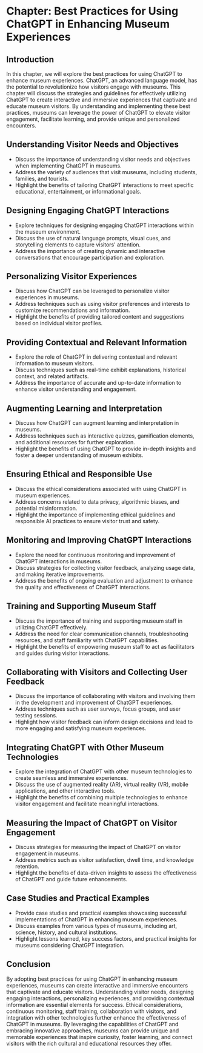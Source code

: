 Chapter: Best Practices for Using ChatGPT in Enhancing Museum Experiences
=========================================================================

Introduction
------------

In this chapter, we will explore the best practices for using ChatGPT to enhance museum experiences. ChatGPT, an advanced language model, has the potential to revolutionize how visitors engage with museums. This chapter will discuss the strategies and guidelines for effectively utilizing ChatGPT to create interactive and immersive experiences that captivate and educate museum visitors. By understanding and implementing these best practices, museums can leverage the power of ChatGPT to elevate visitor engagement, facilitate learning, and provide unique and personalized encounters.

Understanding Visitor Needs and Objectives
------------------------------------------

* Discuss the importance of understanding visitor needs and objectives when implementing ChatGPT in museums.
* Address the variety of audiences that visit museums, including students, families, and tourists.
* Highlight the benefits of tailoring ChatGPT interactions to meet specific educational, entertainment, or informational goals.

Designing Engaging ChatGPT Interactions
---------------------------------------

* Explore techniques for designing engaging ChatGPT interactions within the museum environment.
* Discuss the use of natural language prompts, visual cues, and storytelling elements to capture visitors' attention.
* Address the importance of creating dynamic and interactive conversations that encourage participation and exploration.

Personalizing Visitor Experiences
---------------------------------

* Discuss how ChatGPT can be leveraged to personalize visitor experiences in museums.
* Address techniques such as using visitor preferences and interests to customize recommendations and information.
* Highlight the benefits of providing tailored content and suggestions based on individual visitor profiles.

Providing Contextual and Relevant Information
---------------------------------------------

* Explore the role of ChatGPT in delivering contextual and relevant information to museum visitors.
* Discuss techniques such as real-time exhibit explanations, historical context, and related artifacts.
* Address the importance of accurate and up-to-date information to enhance visitor understanding and engagement.

Augmenting Learning and Interpretation
--------------------------------------

* Discuss how ChatGPT can augment learning and interpretation in museums.
* Address techniques such as interactive quizzes, gamification elements, and additional resources for further exploration.
* Highlight the benefits of using ChatGPT to provide in-depth insights and foster a deeper understanding of museum exhibits.

Ensuring Ethical and Responsible Use
------------------------------------

* Discuss the ethical considerations associated with using ChatGPT in museum experiences.
* Address concerns related to data privacy, algorithmic biases, and potential misinformation.
* Highlight the importance of implementing ethical guidelines and responsible AI practices to ensure visitor trust and safety.

Monitoring and Improving ChatGPT Interactions
---------------------------------------------

* Explore the need for continuous monitoring and improvement of ChatGPT interactions in museums.
* Discuss strategies for collecting visitor feedback, analyzing usage data, and making iterative improvements.
* Address the benefits of ongoing evaluation and adjustment to enhance the quality and effectiveness of ChatGPT interactions.

Training and Supporting Museum Staff
------------------------------------

* Discuss the importance of training and supporting museum staff in utilizing ChatGPT effectively.
* Address the need for clear communication channels, troubleshooting resources, and staff familiarity with ChatGPT capabilities.
* Highlight the benefits of empowering museum staff to act as facilitators and guides during visitor interactions.

Collaborating with Visitors and Collecting User Feedback
--------------------------------------------------------

* Discuss the importance of collaborating with visitors and involving them in the development and improvement of ChatGPT experiences.
* Address techniques such as user surveys, focus groups, and user testing sessions.
* Highlight how visitor feedback can inform design decisions and lead to more engaging and satisfying museum experiences.

Integrating ChatGPT with Other Museum Technologies
--------------------------------------------------

* Explore the integration of ChatGPT with other museum technologies to create seamless and immersive experiences.
* Discuss the use of augmented reality (AR), virtual reality (VR), mobile applications, and other interactive tools.
* Highlight the benefits of combining multiple technologies to enhance visitor engagement and facilitate meaningful interactions.

Measuring the Impact of ChatGPT on Visitor Engagement
-----------------------------------------------------

* Discuss strategies for measuring the impact of ChatGPT on visitor engagement in museums.
* Address metrics such as visitor satisfaction, dwell time, and knowledge retention.
* Highlight the benefits of data-driven insights to assess the effectiveness of ChatGPT and guide future enhancements.

Case Studies and Practical Examples
-----------------------------------

* Provide case studies and practical examples showcasing successful implementations of ChatGPT in enhancing museum experiences.
* Discuss examples from various types of museums, including art, science, history, and cultural institutions.
* Highlight lessons learned, key success factors, and practical insights for museums considering ChatGPT integration.

Conclusion
----------

By adopting best practices for using ChatGPT in enhancing museum experiences, museums can create interactive and immersive encounters that captivate and educate visitors. Understanding visitor needs, designing engaging interactions, personalizing experiences, and providing contextual information are essential elements for success. Ethical considerations, continuous monitoring, staff training, collaboration with visitors, and integration with other technologies further enhance the effectiveness of ChatGPT in museums. By leveraging the capabilities of ChatGPT and embracing innovative approaches, museums can provide unique and memorable experiences that inspire curiosity, foster learning, and connect visitors with the rich cultural and educational resources they offer.
